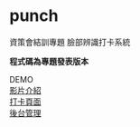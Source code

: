 # punch

資策會結訓專題
臉部辨識打卡系統

**程式碼為專題發表版本**

DEMO
<br>
<a href="https://www.youtube.com/watch?v=pS5cymjQwRk">影片介紹</a>
<br>
<a href="http://punch.azurewebsites.net/punch.html">打卡頁面</a>
<br>
<a href="https://punch.azurewebsites.net/dashboard/dashboard/">後台管理</a>
